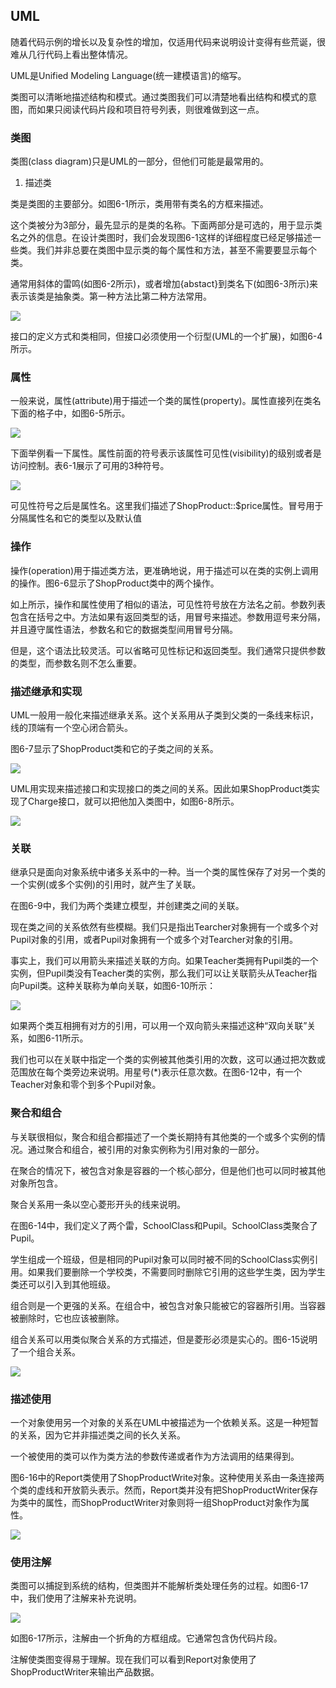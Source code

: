 ## UML

随着代码示例的增长以及复杂性的增加，仅适用代码来说明设计变得有些荒诞，很难从几行代码上看出整体情况。

UML是Unified Modeling Language(统一建模语言)的缩写。

类图可以清晰地描述结构和模式。通过类图我们可以清楚地看出结构和模式的意图，而如果只阅读代码片段和项目符号列表，则很难做到这一点。

### 类图
类图(class diagram)只是UML的一部分，但他们可能是最常用的。

1. 描述类

类是类图的主要部分。如图6-1所示，类用带有类名的方框来描述。

这个类被分为3部分，最先显示的是类的名称。下面两部分是可选的，用于显示类名之外的信息。在设计类图时，我们会发现图6-1这样的详细程度已经足够描述一些类。我们并非总要在类图中显示类的每个属性和方法，甚至不需要要显示每个类。

通常用斜体的雷鸣(如图6-2所示)，或者增加{abstact}到类名下(如图6-3所示)来表示该类是抽象类。第一种方法比第二种方法常用。

![](./img/uml1.png)

接口的定义方式和类相同，但接口必须使用一个衍型(UML的一个扩展)，如图6-4所示。

### 属性
一般来说，属性(attribute)用于描述一个类的属性(property)。属性直接列在类名下面的格子中，如图6-5所示。

![](./img/uml2.png)


下面举例看一下属性。属性前面的符号表示该属性可见性(visibility)的级别或者是访问控制。表6-1展示了可用的3种符号。


![](./img/uml3.png)

可见性符号之后是属性名。这里我们描述了ShopProduct::$price属性。冒号用于分隔属性名和它的类型以及默认值


### 操作

操作(operation)用于描述类方法，更准确地说，用于描述可以在类的实例上调用的操作。图6-6显示了ShopProduct类中的两个操作。

如上所示，操作和属性使用了相似的语法，可见性符号放在方法名之前。参数列表包含在括号之中。方法如果有返回类型的话，用冒号来描述。参数用逗号来分隔，并且遵守属性语法，参数名和它的数据类型间用冒号分隔。

但是，这个语法比较灵活。可以省略可见性标记和返回类型。我们通常只提供参数的类型，而参数名则不怎么重要。

### 描述继承和实现

UML一般用一般化来描述继承关系。这个关系用从子类到父类的一条线来标识，线的顶端有一个空心闭合箭头。

图6-7显示了ShopProduct类和它的子类之间的关系。


![](./img/uml4.png)


UML用实现来描述接口和实现接口的类之间的关系。因此如果ShopProduct类实现了Charge接口，就可以把他加入类图中，如图6-8所示。

![](./img/uml5.png)


### 关联

继承只是面向对象系统中诸多关系中的一种。当一个类的属性保存了对另一个类的一个实例(或多个实例)的引用时，就产生了关联。

在图6-9中，我们为两个类建立模型，并创建类之间的关联。

现在类之间的关系依然有些模糊。我们只是指出Tearcher对象拥有一个或多个对Pupil对象的引用，或者Pupil对象拥有一个或多个对Tearcher对象的引用。

事实上，我们可以用箭头来描述关联的方向。如果Teacher类拥有Pupil类的一个实例，但Pupil类没有Teacher类的实例，那么我们可以让关联箭头从Teacher指向Pupil类。这种关联称为单向关联，如图6-10所示：

![](./img/uml6.png)

如果两个类互相拥有对方的引用，可以用一个双向箭头来描述这种“双向关联”关系，如图6-11所示。

我们也可以在关联中指定一个类的实例被其他类引用的次数，这可以通过把次数或范围放在每个类旁边来说明。用星号(*)表示任意次数。在图6-12中，有一个Teacher对象和零个到多个Pupil对象。

### 聚合和组合

与关联很相似，聚合和组合都描述了一个类长期持有其他类的一个或多个实例的情况。通过聚合和组合，被引用的对象实例称为引用对象的一部分。

在聚合的情况下，被包含对象是容器的一个核心部分，但是他们也可以同时被其他对象所包含。

聚合关系用一条以空心菱形开头的线来说明。

在图6-14中，我们定义了两个雷，SchoolClass和Pupil。SchoolClass类聚合了Pupil。

学生组成一个班级，但是相同的Pupil对象可以同时被不同的SchoolClass实例引用。如果我们要删除一个学校类，不需要同时删除它引用的这些学生类，因为学生类还可以引入到其他班级。

组合则是一个更强的关系。在组合中，被包含对象只能被它的容器所引用。当容器被删除时，它也应该被删除。

组合关系可以用类似聚合关系的方式描述，但是菱形必须是实心的。图6-15说明了一个组合关系。

![](./img/uml7.png)


### 描述使用
一个对象使用另一个对象的关系在UML中被描述为一个依赖关系。这是一种短暂的关系，因为它并非描述类之间的长久关系。

一个被使用的类可以作为类方法的参数传递或者作为方法调用的结果得到。

图6-16中的Report类使用了ShopProductWrite对象。这种使用关系由一条连接两个类的虚线和开放箭头表示。然而，Report类并没有把ShopProductWriter保存为类中的属性，而ShopProductWriter对象则将一组ShopProduct对象作为属性。

![](./img/uml8.png)

### 使用注解

类图可以捕捉到系统的结构，但类图并不能解析类处理任务的过程。如图6-17中，我们使用了注解来补充说明。

![](./img/uml9.png)

如图6-17所示，注解由一个折角的方框组成。它通常包含伪代码片段。

注解使类图变得易于理解。现在我们可以看到Report对象使用了ShopProductWriter来输出产品数据。

